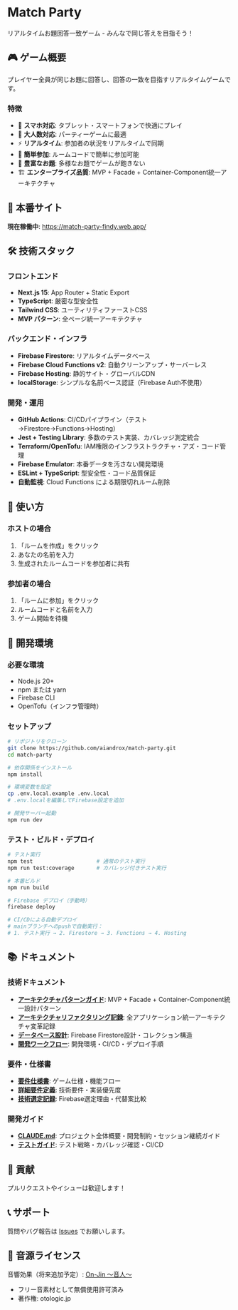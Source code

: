 # Match Party

リアルタイムお題回答一致ゲーム - みんなで同じ答えを目指そう！

## 🎮 ゲーム概要

プレイヤー全員が同じお題に回答し、回答の一致を目指すリアルタイムゲームです。

### 特徴
- 📱 **スマホ対応**: タブレット・スマートフォンで快適にプレイ
- 👥 **大人数対応**: パーティーゲームに最適
- ⚡ **リアルタイム**: 参加者の状況をリアルタイムで同期
- 🔗 **簡単参加**: ルームコードで簡単に参加可能
- 🎯 **豊富なお題**: 多様なお題でゲームが飽きない
- 🏗️ **エンタープライズ品質**: MVP + Facade + Container-Component統一アーキテクチャ

## 🚀 本番サイト

**現在稼働中**: https://match-party-findy.web.app/

## 🛠️ 技術スタック

### フロントエンド
- **Next.js 15**: App Router + Static Export
- **TypeScript**: 厳密な型安全性
- **Tailwind CSS**: ユーティリティファーストCSS
- **MVP パターン**: 全ページ統一アーキテクチャ

### バックエンド・インフラ
- **Firebase Firestore**: リアルタイムデータベース
- **Firebase Cloud Functions v2**: 自動クリーンアップ・サーバーレス
- **Firebase Hosting**: 静的サイト・グローバルCDN
- **localStorage**: シンプルな名前ベース認証（Firebase Auth不使用）

### 開発・運用
- **GitHub Actions**: CI/CDパイプライン（テスト→Firestore→Functions→Hosting）
- **Jest + Testing Library**: 多数のテスト実装、カバレッジ測定統合
- **Terraform/OpenTofu**: IAM権限のインフラストラクチャ・アズ・コード管理
- **Firebase Emulator**: 本番データを汚さない開発環境
- **ESLint + TypeScript**: 型安全性・コード品質保証
- **自動監視**: Cloud Functions による期限切れルーム削除

## 📱 使い方

### ホストの場合
1. 「ルームを作成」をクリック
2. あなたの名前を入力
3. 生成されたルームコードを参加者に共有

### 参加者の場合
1. 「ルームに参加」をクリック
2. ルームコードと名前を入力
3. ゲーム開始を待機

## 🔧 開発環境

### 必要な環境
- Node.js 20+
- npm または yarn
- Firebase CLI
- OpenTofu（インフラ管理時）

### セットアップ
```bash
# リポジトリをクローン
git clone https://github.com/aiandrox/match-party.git
cd match-party

# 依存関係をインストール
npm install

# 環境変数を設定
cp .env.local.example .env.local
# .env.localを編集してFirebase設定を追加

# 開発サーバー起動
npm run dev
```

### テスト・ビルド・デプロイ
```bash
# テスト実行
npm test                    # 通常のテスト実行
npm run test:coverage       # カバレッジ付きテスト実行

# 本番ビルド
npm run build

# Firebase デプロイ（手動時）
firebase deploy

# CI/CDによる自動デプロイ
# mainブランチへのpushで自動実行：
# 1. テスト実行 → 2. Firestore → 3. Functions → 4. Hosting
```

## 📚 ドキュメント

### 技術ドキュメント
- **[アーキテクチャパターンガイド](docs/architecture-pattern-guide.md)**: MVP + Facade + Container-Component統一設計パターン
- **[アーキテクチャリファクタリング記録](docs/architecture-refactoring.md)**: 全アプリケーション統一アーキテクチャ変革記録
- **[データベース設計](docs/database-design.md)**: Firebase Firestore設計・コレクション構造
- **[開発ワークフロー](docs/development-workflow.md)**: 開発環境・CI/CD・デプロイ手順

### 要件・仕様書
- **[要件仕様書](docs/spec.md)**: ゲーム仕様・機能フロー
- **[詳細要件定義](docs/requirements.md)**: 技術要件・実装優先度
- **[技術選定記録](docs/tech-decision.md)**: Firebase選定理由・代替案比較

### 開発ガイド
- **[CLAUDE.md](CLAUDE.md)**: プロジェクト全体概要・開発制約・セッション継続ガイド
- **[テストガイド](docs/testing-guide.md)**: テスト戦略・カバレッジ確認・CI/CD

## 🤝 貢献

プルリクエストやイシューは歓迎します！

## 📞 サポート

質問やバグ報告は [Issues](https://github.com/aiandrox/match-party/issues) でお願いします。

## 🎵 音源ライセンス

音響効果（将来追加予定）: [On-Jin ～音人～](https://otologic.jp/)
- フリー音素材として無償使用許可済み
- 著作権: otologic.jp
